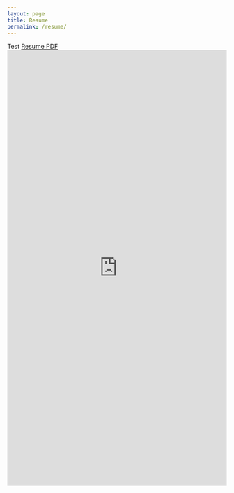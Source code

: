 ```yaml
---
layout: page
title: Resume
permalink: /resume/
---
```

Test
<a href="BJP_resume_2021_2_19.pdf" target="_blank">Resume PDF</a>
<embed src="https://polzinben.github.io/resume/BJP_resume_2021_2_19.pdf" width="100%" height="1000px"/>